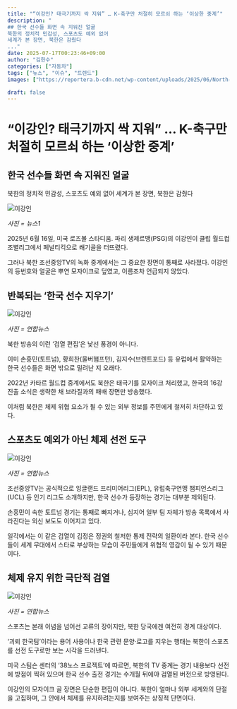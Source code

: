 ```yaml
---
title: "“이강인? 태극기까지 싹 지워” … K-축구만 처절히 모르쇠 하는 ‘이상한 중계’"
description: "
## 한국 선수들 화면 속 지워진 얼굴
북한의 정치적 민감성, 스포츠도 예외 없어
세계가 본 장면, 북한은 감췄다
..."
date: 2025-07-17T00:23:46+09:00
author: "김한수"
categories: ["자동차"]
tags: ["뉴스", "이슈", "트렌드"]
images: ["https://reportera.b-cdn.net/wp-content/uploads/2025/06/North-Korea-to-censor-and-edit-South-Korea-1024x576.jpg"]

draft: false
---
```


# “이강인? 태극기까지 싹 지워” … K-축구만 처절히 모르쇠 하는 ‘이상한 중계’


## 한국 선수들 화면 속 지워진 얼굴
북한의 정치적 민감성, 스포츠도 예외 없어
세계가 본 장면, 북한은 감췄다


![이강인](https://reportera.b-cdn.net/wp-content/uploads/2025/06/North-Korea-to-censor-and-edit-South-Korea-1024x576.jpg)

*사진 = 뉴스1*

2025년 6월 16일, 미국 로즈볼 스타디움. 파리 생제르맹(PSG)의 이강인이 클럽 월드컵 조별리그에서 페널티킥으로 쐐기골을 터뜨렸다.

그러나 북한 조선중앙TV의 녹화 중계에서는 그 중요한 장면이 통째로 사라졌다. 이강인의 등번호와 얼굴은 뿌연 모자이크로 덮였고, 이름조차 언급되지 않았다.


## 반복되는 ‘한국 선수 지우기’


![이강인](https://reportera.b-cdn.net/wp-content/uploads/2025/06/북한TV-이강인-모자이크-2-1024x576.jpg)

*사진 = 연합뉴스*

북한 방송의 이런 ‘검열 편집’은 낯선 풍경이 아니다.

이미 손흥민(토트넘), 황희찬(울버햄프턴), 김지수(브렌트포드) 등 유럽에서 활약하는 한국 선수들은 화면 밖으로 밀려난 지 오래다.

2022년 카타르 월드컵 중계에서도 북한은 태극기를 모자이크 처리했고, 한국의 16강 진출 소식은 생략한 채 브라질과의 패배 장면만 방송했다.

이처럼 북한은 체제 위협 요소가 될 수 있는 외부 정보를 주민에게 철저히 차단하고 있다.


## 스포츠도 예외가 아닌 체제 선전 도구


![이강인](https://reportera.b-cdn.net/wp-content/uploads/2025/06/손흥민-3-5-1024x673.jpg)

*사진 = 연합뉴스*

조선중앙TV는 공식적으로 잉글랜드 프리미어리그(EPL), 유럽축구연맹 챔피언스리그(UCL) 등 인기 리그도 소개하지만, 한국 선수가 등장하는 경기는 대부분 제외된다.

손흥민이 속한 토트넘 경기는 통째로 빠지거나, 심지어 일부 팀 자체가 방송 목록에서 사라진다는 외신 보도도 이어지고 있다.

일각에서는 이 같은 검열이 김정은 정권의 철저한 통제 전략의 일환이라 본다. 한국 선수들이 세계 무대에서 스타로 부상하는 모습이 주민들에게 위협적 영감이 될 수 있기 때문이다.


## 체제 유지 위한 극단적 검열


![이강인](https://reportera.b-cdn.net/wp-content/uploads/2025/06/북한TV-태극-기모자이크-4-1024x575.jpg)

*사진 = 연합뉴스*

스포츠는 본래 이념을 넘어선 교류의 장이지만, 북한 당국에겐 여전히 경계 대상이다.

‘괴뢰 한국팀’이라는 용어 사용이나 한국 관련 문양·로고를 지우는 행태는 북한이 스포츠를 선전 도구로만 보는 시각을 드러낸다.

미국 스팀슨 센터의 ‘38노스 프로젝트’에 따르면, 북한의 TV 중계는 경기 내용보다 선전에 방점이 찍혀 있으며 한국 선수 출전 경기는 수개월 뒤에야 검열된 버전으로 방영된다.

이강인의 모자이크 골 장면은 단순한 편집이 아니다. 북한이 얼마나 외부 세계와의 단절을 고집하며, 그 안에서 체제를 유지하려는지를 보여주는 상징적 단면이다.
